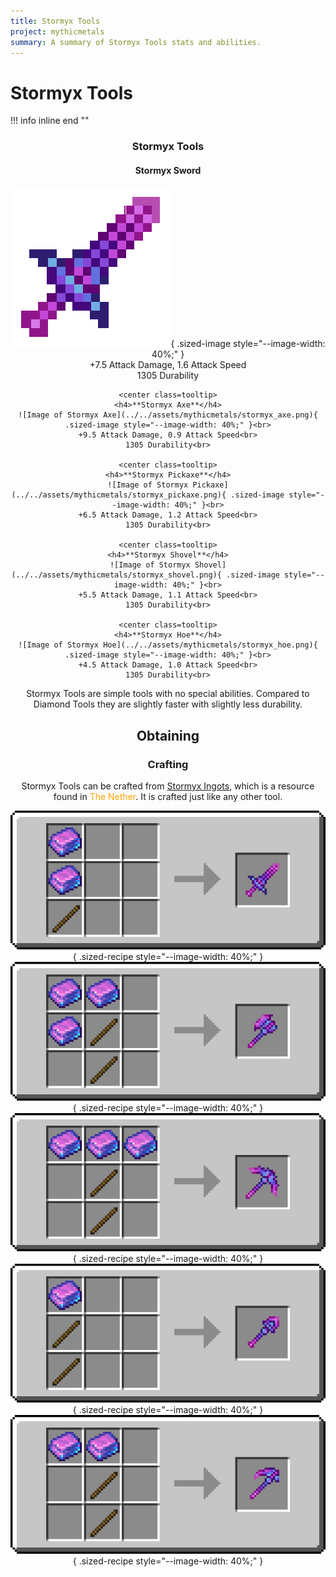 ```yaml
---
title: Stormyx Tools
project: mythicmetals
summary: A summary of Stormyx Tools stats and abilities.
---
```


# Stormyx Tools

!!! info inline end ""
    <center class=tooltip>
    <h3>**Stormyx Tools**</h3>
    <h4>**Stormyx Sword**</h4>
    ![Image of Stormyx Sword](../../assets/mythicmetals/stormyx_sword.png){ .sized-image style="--image-width: 40%;" }<br>
    +7.5 Attack Damage, 1.6 Attack Speed<br>
    1305 Durability<br>

    <center class=tooltip>
    <h4>**Stormyx Axe**</h4>
    ![Image of Stormyx Axe](../../assets/mythicmetals/stormyx_axe.png){ .sized-image style="--image-width: 40%;" }<br>
    +9.5 Attack Damage, 0.9 Attack Speed<br>
    1305 Durability<br>

    <center class=tooltip>
    <h4>**Stormyx Pickaxe**</h4>
    ![Image of Stormyx Pickaxe](../../assets/mythicmetals/stormyx_pickaxe.png){ .sized-image style="--image-width: 40%;" }<br>
    +6.5 Attack Damage, 1.2 Attack Speed<br>
    1305 Durability<br>

    <center class=tooltip>
    <h4>**Stormyx Shovel**</h4>
    ![Image of Stormyx Shovel](../../assets/mythicmetals/stormyx_shovel.png){ .sized-image style="--image-width: 40%;" }<br>
    +5.5 Attack Damage, 1.1 Attack Speed<br>
    1305 Durability<br>

    <center class=tooltip>
    <h4>**Stormyx Hoe**</h4>
    ![Image of Stormyx Hoe](../../assets/mythicmetals/stormyx_hoe.png){ .sized-image style="--image-width: 40%;" }<br>
    +4.5 Attack Damage, 1.0 Attack Speed<br>
    1305 Durability<br>

Stormyx Tools are simple tools with no special abilities. Compared to Diamond Tools they are slightly faster with slightly less durability.

## Obtaining

### Crafting

Stormyx Tools can be crafted from [Stormyx Ingots](https://youtu.be/nEmXCTZN154), which is a resource found in <span style="color:orange">The Nether</span>. It is crafted just like any other tool.

![Image of the recipe for Stormyx Sword](../../assets/mythicmetals/recipes/tools/stormyx_sword.png){ .sized-recipe style="--image-width: 40%;" }<br>
![Image of the recipe for Stormyx Axe](../../assets/mythicmetals/recipes/tools/stormyx_axe.png){ .sized-recipe style="--image-width: 40%;" }<br>
![Image of the recipe for Stormyx Pickaxe](../../assets/mythicmetals/recipes/tools/stormyx_pickaxe.png){ .sized-recipe style="--image-width: 40%;" }<br>
![Image of the recipe for Stormyx Shovel](../../assets/mythicmetals/recipes/tools/stormyx_shovel.png){ .sized-recipe style="--image-width: 40%;" }<br>
![Image of the recipe for Stormyx Hoe](../../assets/mythicmetals/recipes/tools/stormyx_hoe.png){ .sized-recipe style="--image-width: 40%;" }<br>
